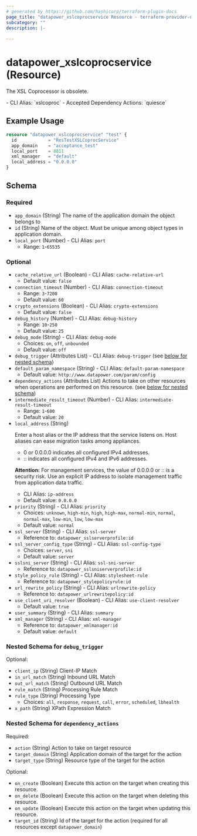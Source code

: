 ```yaml
---
# generated by https://github.com/hashicorp/terraform-plugin-docs
page_title: "datapower_xslcoprocservice Resource - terraform-provider-datapower"
subcategory: ""
description: |-
  
---
```


# datapower_xslcoprocservice (Resource)

<p>The XSL Coprocessor is obsolete.</p>
  - CLI Alias: `xslcoproc`
  - Accepted Dependency Actions: `quiesce`

## Example Usage

```terraform
resource "datapower_xslcoprocservice" "test" {
  id            = "ResTestXSLCoprocService"
  app_domain    = "acceptance_test"
  local_port    = 8811
  xml_manager   = "default"
  local_address = "0.0.0.0"
}
```

<!-- schema generated by tfplugindocs -->
## Schema

### Required

- `app_domain` (String) The name of the application domain the object belongs to
- `id` (String) Name of the object. Must be unique among object types in application domain.
- `local_port` (Number) - CLI Alias: `port`
  - Range: `1`-`65535`

### Optional

- `cache_relative_url` (Boolean) - CLI Alias: `cache-relative-url`
  - Default value: `false`
- `connection_timeout` (Number) - CLI Alias: `connection-timeout`
  - Range: `3`-`7200`
  - Default value: `60`
- `crypto_extensions` (Boolean) - CLI Alias: `crypto-extensions`
  - Default value: `false`
- `debug_history` (Number) - CLI Alias: `debug-history`
  - Range: `10`-`250`
  - Default value: `25`
- `debug_mode` (String) - CLI Alias: `debug-mode`
  - Choices: `on`, `off`, `unbounded`
  - Default value: `off`
- `debug_trigger` (Attributes List) - CLI Alias: `debug-trigger` (see [below for nested schema](#nestedatt--debug_trigger))
- `default_param_namespace` (String) - CLI Alias: `default-param-namespace`
  - Default value: `http://www.datapower.com/param/config`
- `dependency_actions` (Attributes List) Actions to take on other resources when operations are performed on this resource. (see [below for nested schema](#nestedatt--dependency_actions))
- `intermediate_result_timeout` (Number) - CLI Alias: `intermediate-result-timeout`
  - Range: `1`-`600`
  - Default value: `20`
- `local_address` (String) <p>Enter a host alias or the IP address that the service listens on. Host aliases can ease migration tasks among appliances.</p><ul><li>0 or 0.0.0.0 indicates all configured IPv4 addresses.</li><li>:: indicates all configured IPv4 and IPv6 addresses.</li></ul><p><b>Attention:</b> For management services, the value of 0.0.0.0 or :: is a security risk. Use an explicit IP address to isolate management traffic from application data traffic.</p>
  - CLI Alias: `ip-address`
  - Default value: `0.0.0.0`
- `priority` (String) - CLI Alias: `priority`
  - Choices: `unknown`, `high-min`, `high`, `high-max`, `normal-min`, `normal`, `normal-max`, `low-min`, `low`, `low-max`
  - Default value: `normal`
- `ssl_server` (String) - CLI Alias: `ssl-server`
  - Reference to: `datapower_sslserverprofile:id`
- `ssl_server_config_type` (String) - CLI Alias: `ssl-config-type`
  - Choices: `server`, `sni`
  - Default value: `server`
- `sslsni_server` (String) - CLI Alias: `ssl-sni-server`
  - Reference to: `datapower_sslsniserverprofile:id`
- `style_policy_rule` (String) - CLI Alias: `stylesheet-rule`
  - Reference to: `datapower_stylepolicyrule:id`
- `url_rewrite_policy` (String) - CLI Alias: `urlrewrite-policy`
  - Reference to: `datapower_urlrewritepolicy:id`
- `use_client_uri_resolver` (Boolean) - CLI Alias: `use-client-resolver`
  - Default value: `true`
- `user_summary` (String) - CLI Alias: `summary`
- `xml_manager` (String) - CLI Alias: `xml-manager`
  - Reference to: `datapower_xmlmanager:id`
  - Default value: `default`

<a id="nestedatt--debug_trigger"></a>
### Nested Schema for `debug_trigger`

Optional:

- `client_ip` (String) Client-IP Match
- `in_url_match` (String) Inbound URL Match
- `out_url_match` (String) Outbound URL Match
- `rule_match` (String) Processing Rule Match
- `rule_type` (String) Processing Type
  - Choices: `all`, `response`, `request`, `call`, `error`, `scheduled`, `lbhealth`
- `x_path` (String) XPath Expression Match


<a id="nestedatt--dependency_actions"></a>
### Nested Schema for `dependency_actions`

Required:

- `action` (String) Action to take on target resource
- `target_domain` (String) Application domain of the target for the action
- `target_type` (String) Resource type of the target for the action

Optional:

- `on_create` (Boolean) Execute this action on the target when creating this resource.
- `on_delete` (Boolean) Execute this action on the target when deleting this resource.
- `on_update` (Boolean) Execute this action on the target when updating this resource.
- `target_id` (String) Id of the target for the action (required for all resources except `datapower_domain`)
